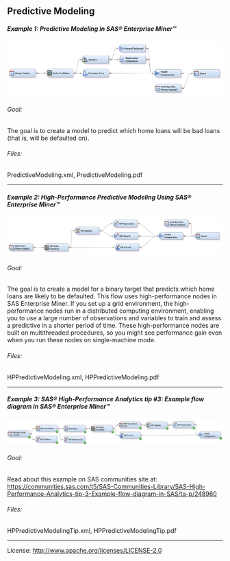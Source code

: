 ## Predictive Modeling

##### Example 1: Predictive Modeling in SAS&reg; Enterprise Miner&trade;

![alt text](../README_imgs/PredictiveModeling.png "Predictive Modeling")

###### Goal:
The goal is to create a model to predict which home loans will be bad loans (that is, will be defaulted on).

###### Files:
PredictiveModeling.xml, PredictiveModeling.pdf

***

##### Example 2: High-Performance Predictive Modeling Using SAS&reg; Enterprise Miner&trade;

![alt text](../README_imgs/HPPredictiveModeling.png "HP Predictive Modeling")

###### Goal:
The goal is to create a model for a binary target that predicts which home loans are likely to be defaulted. This flow 
uses high-performance nodes in SAS Enterprise Miner. If you set up a grid environment, the high-performance nodes run in a 
distributed computing environment, enabling you to use a large number of observations and variables to train and assess a 
predictive in a shorter period of time. These high-performance nodes are built on multithreaded procedures, so you might see 
performance gain even when you run these nodes on single-machine mode.

###### Files:
HPPredictiveModeling.xml, HPPredictiveModeling.pdf

***

##### Example 3: SAS&reg; High-Performance Analytics tip #3: Example flow diagram in SAS&reg; Enterprise Miner&trade;

![alt text](../README_imgs/HPPredictiveModelingTip.png "HP Predictive Modeling Tip")

###### Goal:
Read about this example on SAS communities site at: <https://communities.sas.com/t5/SAS-Communities-Library/SAS-High-Performance-Analytics-tip-3-Example-flow-diagram-in-SAS/ta-p/248960>

###### Files:
HPPredictiveModelingTip.xml, HPPredictiveModelingTip.pdf

***

License: <http://www.apache.org/licenses/LICENSE-2.0>